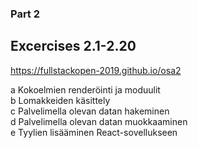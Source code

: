 ### Part 2

## Excercises 2.1-2.20  
https://fullstackopen-2019.github.io/osa2
      
a Kokoelmien renderöinti ja moduulit    
b Lomakkeiden käsittely    
c Palvelimella olevan datan hakeminen    
d Palvelimella olevan datan muokkaaminen    
e Tyylien lisääminen React-sovellukseen    

